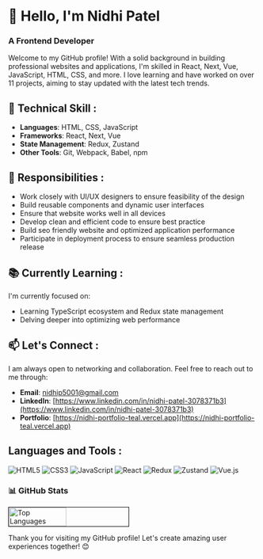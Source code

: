 # 👋 Hello, I'm Nidhi Patel

### A Frontend Developer
Welcome to my GitHub profile! With a solid background in building professional websites and applications, I'm skilled in React, Next, Vue, JavaScript, HTML, CSS, and more. I love learning and have worked on over 11 projects, aiming to stay updated with the latest tech trends.

## 🚀 Technical Skill : 
- **Languages**: HTML, CSS, JavaScript
- **Frameworks**: React, Next, Vue
- **State Management**: Redux, Zustand
- **Other Tools**: Git, Webpack, Babel, npm

 ## 💼 Responsibilities :
- Work closely with UI/UX designers to ensure feasibility of the design
- Build reusable components and dynamic user interfaces 
- Ensure that website works well in all devices
- Develop clean and efficient code to ensure best practice
- Build seo friendly website and optimized application performance
- Participate in deployment process to ensure seamless production release

## 📚 Currently Learning :
I'm currently focused on:
- Learning TypeScript ecosystem and Redux state management
- Delving deeper into optimizing web performance

## 📫 Let's Connect :
I am always open to networking and collaboration. Feel free to reach out to me through:
- **Email**: [nidhip5001@gmail.com](mailto:nidhip5001@gmail.com)
- **LinkedIn**: [https://www.linkedin.com/in/nidhi-patel-3078371b3](https://www.linkedin.com/in/nidhi-patel-3078371b3)
- **Portfolio**: [https://nidhi-portfolio-teal.vercel.app](https://nidhi-portfolio-teal.vercel.app)

## Languages and Tools :
![HTML5](https://img.shields.io/badge/-HTML5-E34F26?logo=html5&logoColor=white)
![CSS3](https://img.shields.io/badge/-CSS3-1572B6?logo=css3&logoColor=white)
![JavaScript](https://img.shields.io/badge/-JavaScript-F7DF1E?logo=javascript&logoColor=black)
![React](https://img.shields.io/badge/-React-61DAFB?logo=react&logoColor=white)
![Redux](https://img.shields.io/badge/-Redux-764ABC?logo=redux&logoColor=white)
![Zustand](https://img.shields.io/badge/-Zustand-764ABC?logo=zustand&logoColor=white)
![Vue.js](https://img.shields.io/badge/-Vue.js-4FC08D?logo=vue.js&logoColor=white)

### 📊 GitHub Stats
<div style="display: flex; justify-content: space-between;">
  <img src="https://github-readme-stats.vercel.app/api/top-langs/?username=nidhip05&layout=compact&theme=radical&bg_color=ffffff&border_color=000000&title_color=000000&text_color=000000&icon_color=000000" alt="Top Languages" style="width: 48%; border: 1px solid black;">
</div>

Thank you for visiting my GitHub profile! Let's create amazing user experiences together! 😊
